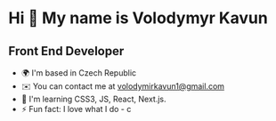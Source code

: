 Hi 👋 My name is Volodymyr Kavun
================================

Front End Developer
-------------------

* 🌍  I'm based in Czech Republic
* ✉️  You can contact me at [volodymirkavun1@gmail.com](mailto:volodymirkavun1@gmail.com)
* 🧠  I'm learning CSS3, JS, React, Next.js.
* ⚡  Fun fact: I love what I do - c

